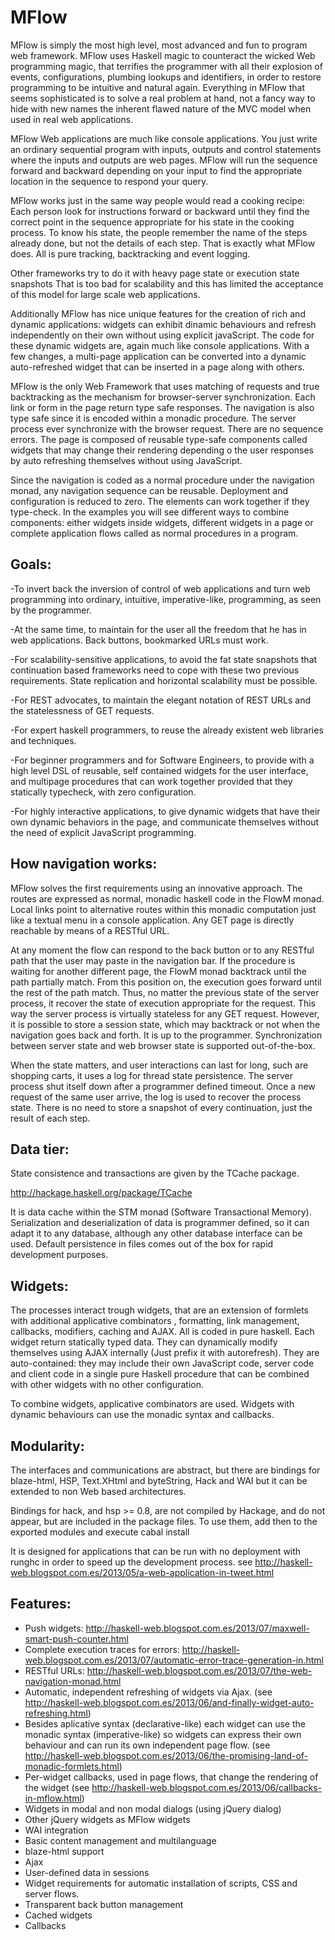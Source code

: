 # MFlow

MFlow is simply the most high level, most advanced and fun to program web framework.  MFlow uses Haskell magic to counteract the wicked Web programming magic, that terrifies the programmer with all their explosion of events, configurations, plumbing  lookups and identifiers, in order to restore programming to be intuitive and natural again. Everything in MFlow that seems sophisticated is to solve a real problem at hand, not a fancy way to hide with new names the inherent flawed nature of the MVC model when used in real web applications.

MFlow Web applications are much like console applications. You just write an ordinary sequential program with inputs, outputs and control statements where the inputs and outputs are web pages. MFlow will run the sequence forward and backward depending on your input to find the appropriate location in the sequence to respond your query. 

MFlow works just in the same way people would read a cooking recipe: Each person look for instructions forward or backward until they find the correct point in the sequence appropriate for his state in the cooking process. To know his state, the people remember the name of the steps already done, but not the details of each step. That is exactly what MFlow does. All is pure tracking, backtracking and event logging. 

Other frameworks try to do it with heavy page state or execution state snapshots That is too bad for scalability and this has limited the acceptance of this model for large scale web applications. 

Additionally MFlow has nice unique features for the creation of rich and dynamic applications: widgets can exhibit dinamic behaviours and refresh independently on their own without using explicit javaScript. The code for these dynamic widgets are, again much like console applications. With a few changes, a multi-page application can be converted into a dynamic auto-refreshed widget that can be inserted in a page along with others.

MFlow is the only Web Framework that uses matching of requests and true backtracking as the mechanism for browser-server synchronization. Each link or form in the page return type safe responses. The navigation is also type safe since it is encoded within a monadic procedure. The server process ever synchronize with the browser request. There are no sequence errors. The page is composed of reusable type-safe components called widgets that may change their rendering depending o the user responses by auto refreshing themselves  without using JavaScript.

Since the navigation is coded as a normal procedure under the navigation monad, any navigation sequence can be reusable. Deployment and configuration is reduced to zero. The elements can work together if they type-check. In the examples you will see different ways to combine components: either widgets inside widgets, different widgets in a page or complete application flows called as normal procedures in a program.

## Goals:

-To invert back the inversion of control of web applications and turn web programming into ordinary, intuitive, imperative-like, programming, as seen by the programmer. 

-At the same time, to maintain for the user all the freedom that he has in web applications. Back buttons, bookmarked URLs must work.

-For scalability-sensitive applications, to avoid the fat state snapshots that continuation based frameworks need to cope with these two previous requirements. State replication and horizontal scalability must be possible.

-For REST advocates, to maintain the elegant notation of REST URLs and the statelessness of GET requests. 

-For expert haskell programmers, to reuse the already existent web libraries and techniques. 

-For beginner programmers and for Software Engineers, to provide with a high level DSL of reusable, self contained widgets for the user interface, and multipage procedures that can work together provided that they statically typecheck, with zero configuration. 

-For highly interactive applications, to give dynamic widgets that have their own dynamic behaviors in the page, and communicate themselves without the need of explicit  JavaScript programming. 

## How navigation works:

MFlow solves the first requirements using an innovative approach. The routes are expressed as normal, monadic haskell code in the FlowM monad. Local links point to alternative routes within this monadic computation just like a textual menu in a console application. Any GET page is directly reachable by means of a RESTful URL.

At any moment the flow can respond to the back button or to any RESTful path that the user may paste in the navigation bar. If the procedure is waiting for another different page, the FlowM monad backtrack until the path partially match. From this position on, the execution goes forward until the rest of the path match.  Thus, no matter the previous state of the server process, it recover the state of execution appropriate for the request. This way the server process is virtually stateless for any GET request. However, it is possible to store a session state, which may backtrack or not when the navigation goes back and forth. It is up to the programmer. Synchronization between server state and web browser state is supported out-of-the-box.

When the state matters, and user interactions can last for long, such are shopping carts, it uses a log for thread state persistence. The server process shut itself down after a programmer defined timeout. Once a new request of the same user arrive, the log is used to recover the process state. There is no need to store a snapshot of every continuation, just the result of each step.

## Data tier:

State consistence and transactions are given by the TCache package. 

http://hackage.haskell.org/package/TCache

It is data cache within the STM monad (Software Transactional Memory).  Serialization and deserialization of data is programmer defined, so it can adapt it to any database, although any other database interface can be used. Default persistence in files comes out of the box for rapid development purposes.

##  Widgets:

The processes interact trough widgets, that are an extension of formlets with additional applicative combinators , formatting, link management, callbacks, modifiers, caching and AJAX. All is coded in pure haskell. Each widget return statically typed data. They can dynamically modify themselves using AJAX internally (Just prefix it with autorefresh). They are auto-contained: they may include their own JavaScript code, server code and client code in a single pure Haskell procedure that can be combined with other widgets with no other configuration.

To combine widgets, applicative combinators are used. Widgets with dynamic behaviours can use the monadic syntax and callbacks.

## Modularity:

The interfaces and communications are abstract, but there are bindings for blaze-html, HSP, Text.XHtml and byteString, Hack and WAI but it can be extended to non Web based architectures.

Bindings for hack, and hsp >= 0.8,  are not compiled by Hackage, and do not appear, but are included in the package files. To use them, add then to the exported modules and execute cabal install

It is designed for applications that can be run with no deployment with runghc in order to speed up the development process. see <http://haskell-web.blogspot.com.es/2013/05/a-web-application-in-tweet.html>

## Features:

* Push widgets: http://haskell-web.blogspot.com.es/2013/07/maxwell-smart-push-counter.html 
* Complete execution traces for errors: http://haskell-web.blogspot.com.es/2013/07/automatic-error-trace-generation-in.html 
* RESTful URLs: http://haskell-web.blogspot.com.es/2013/07/the-web-navigation-monad.html 
* Automatic, independent refreshing of widgets via Ajax. (see http://haskell-web.blogspot.com.es/2013/06/and-finally-widget-auto-refreshing.html) 
* Besides aplicative syntax (declarative-like) each widget can use the monadic syntax (imperative-like) so widgets can express their own behaviour and can run its own independent page flow. (see http://haskell-web.blogspot.com.es/2013/06/the-promising-land-of-monadic-formlets.html) 
* Per-widget callbacks, used in page flows, that change the rendering of the widget (see http://haskell-web.blogspot.com.es/2013/06/callbacks-in-mflow.html) 
* Widgets in modal and non modal dialogs (using jQuery dialog) 
* Other jQuery widgets as MFlow widgets 
* WAI integration
* Basic content management and multilanguage
* blaze-html support
* Ajax
* User-defined data in sessions 
* Widget requirements for automatic installation of scripts, CSS and server flows. 
* Transparent back button management
* Cached widgets
* Callbacks 


